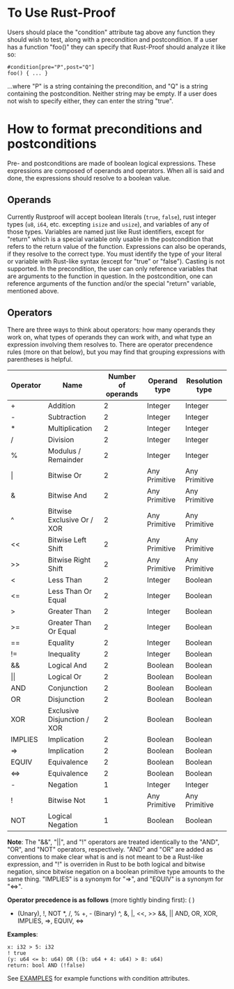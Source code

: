 # To Use Rust-Proof
Users should place the "condition" attribute tag above any function they should wish to test, along with a precondition and postcondition. If a user has a function "foo()" they can specify that Rust-Proof should analyze it like so:

```
#condition[pre="P",post="Q"]
foo() { ... }
```

...where "P" is a string containing the precondition, and "Q" is a string containing the postcondition. Neither string may be empty. If a user does not wish to specify either, they can enter the string "true".

# How to format preconditions and postconditions
Pre- and postconditions are made of boolean logical expressions. These expressions are composed of operands and operators. When all is said and done, the expressions should resolve to a boolean value.

## Operands
Currently Rustproof will accept boolean literals (`true`, `false`), rust integer types (`u8`, `i64`, etc. excepting `isize` and `usize`), and variables of any of those types. Variables are named just like Rust identifiers, except for "return" which is a special variable only usable in the postcondition that refers to the return value of the function.
Expressions can also be operands, if they resolve to the correct type. You must identify the type of your literal or variable with Rust-like syntax (except for "true" or "false"). Casting is not supported.
In the precondition, the user can only reference variables that are arguments to the function in question. In the postcondition, one can reference arguments of the function and/or the special "return" variable, mentioned above.

## Operators
There are three ways to think about operators: how many operands they work on, what types of operands they can work with, and what type an expression involving them resolves to. There are operator precendence rules (more on that below), but you may find that grouping expressions with parentheses is helpful.

| Operator | Name                        | Number of operands | Operand type  | Resolution type |
|----------|-----------------------------|--------------------|---------------|-----------------|
| +        | Addition                    | 2                  | Integer       | Integer         |
| -        | Subtraction                 | 2                  | Integer       | Integer         |
| *        | Multiplication              | 2                  | Integer       | Integer         |
| /        | Division                    | 2                  | Integer       | Integer         |
| %        | Modulus / Remainder         | 2                  | Integer       | Integer         |
| \|       | Bitwise Or                  | 2                  | Any Primitive | Any Primitive   |
| &        | Bitwise And                 | 2                  | Any Primitive | Any Primitive   |
| ^        | Bitwise Exclusive Or / XOR  | 2                  | Any Primitive | Any Primitive   |
| <<       | Bitwise Left Shift          | 2                  | Any Primitive | Any Primitive   |
| >>       | Bitwise Right Shift         | 2                  | Any Primitive | Any Primitive   |
| <        | Less Than                   | 2                  | Integer       | Boolean         |
| <=       | Less Than Or Equal          | 2                  | Integer       | Boolean         |
| >        | Greater Than                | 2                  | Integer       | Boolean         |
| >=       | Greater Than Or Equal       | 2                  | Integer       | Boolean         |
| ==       | Equality                    | 2                  | Integer       | Boolean         |
| !=       | Inequality                  | 2                  | Integer       | Boolean         |
| &&       | Logical And                 | 2                  | Boolean       | Boolean         |
| \|\|     | Logical Or                  | 2                  | Boolean       | Boolean         |
| AND      | Conjunction                 | 2                  | Boolean       | Boolean         |
| OR       | Disjunction                 | 2                  | Boolean       | Boolean         |
| XOR      | Exclusive Disjunction / XOR | 2                  | Boolean       | Boolean         |
| IMPLIES  | Implication                 | 2                  | Boolean       | Boolean         |
| =>       | Implication                 | 2                  | Boolean       | Boolean         |
| EQUIV    | Equivalence                 | 2                  | Boolean       | Boolean         |
| <=>      | Equivalence                 | 2                  | Boolean       | Boolean         |
| -        | Negation                    | 1                  | Integer       | Integer         |
| !        | Bitwise Not                 | 1                  | Any Primitive | Any Primitive   |
| NOT      | Logical Negation            | 1                  | Boolean       | Boolean         |

__Note__: The "&&", "||", and "!" operators are treated identically to the "AND", "OR", and "NOT" operators, respectively. "AND" and "OR" are added as conventions to make clear what is and is not meant to be a Rust-like expression, and "!" is overriden in Rust to be both logical and bitwise negation, since bitwise negation on a boolean primitive type amounts to the same thing. "IMPLIES" is a synonym for "=>", and "EQUIV" is a synonym for "<=>".

__Operator precedence is as follows__ (more tightly binding first):
( )
- (Unary), !, NOT
*, /, %
+, - (Binary)
^, &, |, <<, >>
&&, ||
AND, OR, XOR, IMPLIES, =>, EQUIV, <=>

__Examples__:

```
x: i32 > 5: i32
! true
(y: u64 <= b: u64) OR ((b: u64 + 4: u64) > 8: u64)
return: bool AND (!false)
```

See [EXAMPLES](EXAMPLES.md) for example functions with condition attributes.
